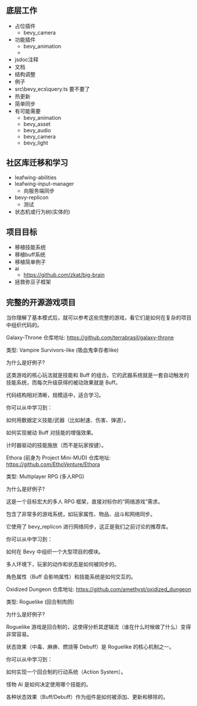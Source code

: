 ## 底层工作

- 占位插件
  - bevy_camera
- 功能插件
  - bevy_animation
  - 
- jsdoc注释
- 文档
- 结构调整
- 例子
- src\bevy_ecs\query.ts 要不要了
- 热更新
- 简单同步
- 有可能需要
  - bevy_animation
  - bevy_asset
  - bevy_audio
  - bevy_camera
  - bevy_light

## 社区库迁移和学习

- leafwing-abilities
- leafwing-input-manager
  - 向服务端同步
- bevy-replicon
  - 测试
- 状态机或行为树(实体的)

## 项目目标

- 移植技能系统
- 移植buff系统
- 移植简单例子
- ai
  - https://github.com/zkat/big-brain
- 拯救弥豆子框架

## 完整的开源游戏项目

当你理解了基本模式后，就可以参考这些完整的游戏，看它们是如何在复杂的项目中组织代码的。

Galaxy-Throne
仓库地址: https://github.com/terrabrasil/galaxy-throne

类型: Vampire Survivors-like (吸血鬼幸存者like)

为什么是好例子?

这类游戏的核心玩法就是技能和 Buff 的组合。它的武器系统就是一套自动触发的技能系统，而每次升级获得的被动效果就是 Buff。

代码结构相对清晰，规模适中，适合学习。

你可以从中学习到：

如何用数据定义技能/武器（比如射速、伤害、弹道）。

如何实现被动 Buff 对技能的增强效果。

计时器驱动的技能施放（而不是玩家按键）。

Ethora (前身为 Project Mini-MUD)
仓库地址: https://github.com/EthoVenture/Ethora

类型: Multiplayer RPG (多人RPG)

为什么是好例子?

这是一个目标宏大的多人 RPG 框架，直接对标你的“网络游戏”需求。

包含了非常多的游戏系统，如玩家属性、物品、战斗和网络同步。

它使用了 bevy_replicon 进行网络同步，这正是我们之前讨论的推荐库。

你可以从中学习到：

如何在 Bevy 中组织一个大型项目的模块。

多人环境下，玩家的动作和状态是如何被同步的。

角色属性（Buff 会影响属性）和技能系统是如何交互的。

Oxidized Dungeon
仓库地址: https://github.com/amethyst/oxidized_dungeon

类型: Roguelike (回合制肉鸽)

为什么是好例子?

Roguelike 游戏是回合制的，这使得分析其逻辑流（谁在什么时候做了什么）变得非常容易。

状态效果（中毒、麻痹、燃烧等 Debuff）是 Roguelike 的核心机制之一。

你可以从中学习到：

如何实现一个回合制的行动系统（Action System）。

怪物 AI 是如何决定使用哪个技能的。

各种状态效果（Buff/Debuff）作为组件是如何被添加、更新和移除的。
